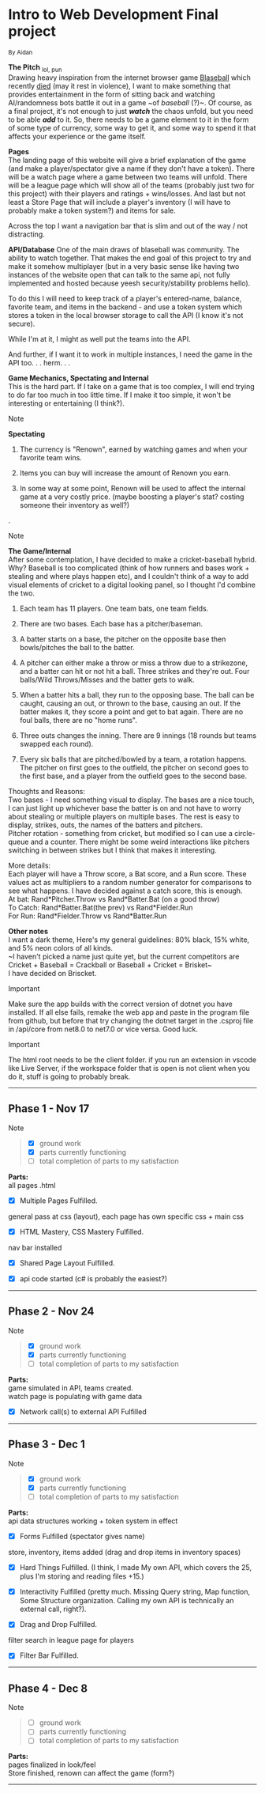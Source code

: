 # Intro to Web Development Final project

<sub>By Aidan</sub>

**The Pitch** <sub>lol, pun</sub>  
Drawing heavy inspiration from the internet browser game <a href="https://en.wikipedia.org/wiki/Blaseball" rel="noopener noreferrer" target="_blank" >Blaseball</a> which recently <a href="https://www.blaseball.com/" rel="noopener noreferrer" target="_blank">died</a> (may it rest in violence), I want to make something that provides entertainment in the form of sitting back and watching AI/randomness bots battle it out in a game ~of *baseball* (?)~. Of course, as a final project, it's not enough to just ***watch*** the chaos unfold, but you need to be able ***add*** to it. So, there needs to be a game element to it in the form of some type of currency, some way to get it, and some way to spend it that affects your experience or the game itself.

**Pages**  
The landing page of this website will give a brief explanation of the game (and make a player/spectator give a name if they don't have a token). There will be a watch page where a game between two teams will unfold. There will be a league page which will show all of the teams (probably just two for this project) with their players and ratings + wins/losses. And last but not least a Store Page that will include a player's inventory (I will have to probably make a token system?) and items for sale.

Across the top I want a navigation bar that is slim and out of the way / not distracting.

**API/Database**
One of the main draws of blaseball was community. The ability to watch together. That makes the end goal of this project to try and make it somehow multiplayer (but in a very basic sense like having two instances of the website open that can talk to the same api, not fully implemented and hosted because yeesh security/stability problems hello).

To do this I will need to keep track of a player's entered-name, balance, favorite team, and items in the backend \- and use a token system which stores a token in the local browser storage to call the API (I know it's not secure).

While I'm at it, I might as well put the teams into the API.

And further, if I want it to work in multiple instances, I need the game in the API too. . . herm. . .

**Game Mechanics, Spectating and Internal**  
This is the hard part. If I take on a game that is too complex, I will end trying to do far too much in too little time. If I make it too simple, it won't be interesting or entertaining (I think?).

> [!NOTE]
> **Spectating**  
> 1. The currency is "Renown", earned by watching games and when your favorite team wins.
> 
> 2. Items you can buy will increase the amount of Renown you earn.
> 
> 3. In some way at some point, Renown will be used to affect the internal game at a very costly price. (maybe boosting a player's stat? costing someone their inventory as well?)
> 
>
. 
>[!NOTE]
> **The Game/Internal**  
> After some contemplation, I have decided to make a cricket-baseball hybrid. Why? Baseball is too complicated (think of how runners and bases work + stealing and where plays happen etc), and I couldn't think of a way to add visual elements of cricket to a digital looking panel, so I thought I'd combine the two.
> 
> 1. Each team has 11 players. One team bats, one team fields.
> 
> 2. There are two bases. Each base has a pitcher/baseman. 
> 
> 3. A batter starts on a base, the pitcher on the opposite base then bowls/pitches the ball to the batter.
> 
> 4. A pitcher can either make a throw or miss a throw due to a strikezone, and a batter can hit or not hit a ball. Three strikes and they're out. Four balls/Wild Throws/Misses and the batter gets to walk.
> 
> 5. When a batter hits a ball, they run to the opposing base. The ball can be caught, causing an out, or thrown to the base, causing an out. If the batter makes it, they score a point and get to bat again. There are no foul balls, there are no "home runs".
> 
> 6. Three outs changes the inning. There are 9 innings (18 rounds but teams swapped each round).
> 
> 7. Every six balls that are pitched/bowled by a team, a rotation happens. The pitcher on first goes to the outfield, the pitcher on second goes to the first base, and a player from the outfield goes to the second base.
> 
> 
> Thoughts and Reasons:  
> Two bases \- I need something visual to display. The bases are a nice touch, I can just light up whichever base the batter is on and not have to worry about stealing or multiple players on multiple bases. The rest is easy to display, strikes, outs, the names of the batters and pitchers.  
> Pitcher rotation \- something from cricket, but modified so I can use a circle-queue and a counter. There might be some weird interactions like pitchers switching in between strikes but I think that makes it interesting.
> 
> More details:  
> Each player will have a Throw score, a Bat score, and a Run score. These values act as multipliers to a random number generator for comparisons to see what happens. I have decided against a catch score, this is enough.  
> At bat: Rand\*Pitcher.Throw vs Rand\*Batter.Bat (on a good throw)  
> To Catch: Rand\*Batter.Bat(the prev) vs Rand\*Fielder.Run  
> For Run: Rand\*Fielder.Throw vs Rand\*Batter.Run  
> 

**Other notes**  
I want a dark theme, Here's my general guidelines: 80% black, 15% white, and 5% neon colors of all kinds.  
~I haven't picked a name just quite yet, but the current competitors are Cricket + Baseball = Crackball or Baseball + Cricket = Brisket~  
I have decided on Briscket.

> [!IMPORTANT]
> Make sure the app builds with the correct version of dotnet you have installed. If all else fails, remake the web app and paste in the program file from github, but before that try changing the dotnet target in the .csproj file in /api/core from net8.0 to net7.0 or vice versa. Good luck.  

> [!IMPORTANT]
> The html root needs to be the client folder. if you run an extension in vscode like Live Server, if the workspace folder that is open is not client when you do it, stuff is going to probably break.

---

## Phase 1 \- Nov 17

>[!NOTE]
>> - [x] ground work  
>> - [x] parts currently functioning
>> - [ ] total completion of parts to my satisfaction  
>
>   
> **Parts:**  
> all pages .html  
> - [x] Multiple Pages Fulfilled.  
>
> general pass at css (layout), each page has own specific css + main css  
> - [x] HTML Mastery, CSS Mastery Fulfilled.  
>
> nav bar installed  
> - [x] Shared Page Layout Fulfilled.  
> 
> - [x] api code started (c# is probably the easiest?)  



---

## Phase 2 \- Nov 24

>[!NOTE]
>>
>> - [x] ground work  
>> - [x] parts currently functioning  
>> - [ ] total completion of parts to my satisfaction  
> 
>   
> **Parts:**  
> game simulated in API, teams created.  
> watch page is populating with game data  
> - [x] Network call(s) to external API Fulfilled  
> 
> 
---

## Phase 3 \- Dec 1

>[!NOTE]
>>
>> - [x] ground work  
>> - [x] parts currently functioning  
>> - [ ] total completion of parts to my satisfaction  
> 
>   
> **Parts:**  
> api data structures working + token system in effect  
> 
> - [x] Forms Fulfilled (spectator gives name)
> 
> store, inventory, items added (drag and drop items in inventory spaces)  
> 
> - [x] Hard Things Fulfilled. (I think, I made My own API, which covers the 25, plus I'm storing and reading files +15.)  
> 
> - [x] Interactivity Fulfilled (pretty much. Missing Query string, Map function, Some Structure organization. Calling my own API is technically an external call, right?).  
> - [x] Drag and Drop Fulfilled.  
> 
> filter search in league page for players  
> - [x] Filter Bar Fulfilled.  
> 
>
---

## Phase 4 \- Dec 8

> [!NOTE]
>>
>> - [ ] ground work  
>> - [ ] parts currently functioning  
>> - [ ] total completion of parts to my satisfaction  
> 
>   
> **Parts:**  
> pages finalized in look/feel  
> Store finished, renown can affect the game (form?)
> 
>

---

